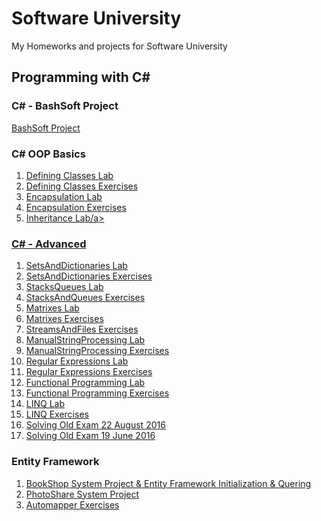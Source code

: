 Software University
==============

My Homeworks and projects for Software University 

## Programming with C# ##

### C# - BashSoft Project
<a href="https://github.com/IliyanPopov/SoftwareUniversity/tree/master/C%23OOP/BashSoftProject">BashSoft Project</a>

### C# OOP Basics
<ol>
<li><a href="https://github.com/IliyanPopov/SoftwareUniversity/tree/master/C%23OOP/C%23OOP-Basics/1DefiningClassesLab">Defining Classes Lab</a></li>
<li><a href="https://github.com/IliyanPopov/SoftwareUniversity/tree/master/C%23OOP/C%23OOP-Basics/2DefiningClassesExercises">Defining Classes Exercises</a></li>
<li><a href="https://github.com/IliyanPopov/SoftwareUniversity/tree/master/C%23OOP/C%23OOP-Basics/3EncapsulationLab">Encapsulation Lab</a></li>
<li><a href="https://github.com/IliyanPopov/SoftwareUniversity/tree/master/C%23OOP/C%23OOP-Basics/4EncapsulationExercises">Encapsulation Exercises</a></li>
<li><a href="https://github.com/IliyanPopov/SoftwareUniversity/tree/master/C%23OOP/C%23OOP-Basics/5InheritanceLab">Inheritance Lab/a></li>
</ol>

### C# - Advanced
<ol>
<li><a href="https://github.com/IliyanPopov/SoftwareUniversity/tree/master/C%23OOP/C%23OOP-Advanced/1.LabSetsAndDictionaries">SetsAndDictionaries Lab</a></li>
<li><a href="https://github.com/IliyanPopov/SoftwareUniversity/tree/master/C%23OOP/C%23OOP-Advanced/2.SetsAndDictionariesExercises">SetsAndDictionaries Exercises</a></li>
<li><a href="https://github.com/IliyanPopov/SoftwareUniversity/tree/master/C%23OOP/C%23OOP-Advanced/3.StacksQueues">StacksQueues Lab</a></li>
<li><a href="https://github.com/IliyanPopov/SoftwareUniversity/tree/master/C%23OOP/C%23OOP-Advanced/4.StacksAndQueuesExercise">StacksAndQueues Exercises</a></li>
<li><a href="https://github.com/IliyanPopov/SoftwareUniversity/tree/master/C%23OOP/C%23OOP-Advanced/5.MatrixesLab">Matrixes Lab</a></li>
<li><a href="https://github.com/IliyanPopov/SoftwareUniversity/tree/master/C%23OOP/C%23OOP-Advanced/6.MatrixesExercises">Matrixes Exercises</a></li>
<li><a href="https://github.com/IliyanPopov/SoftwareUniversity/tree/master/C%23OOP/C%23OOP-Advanced/7.StreamsAndFilesExercise">StreamsAndFiles Exercises</a></li>
<li><a href="https://github.com/IliyanPopov/SoftwareUniversity/tree/master/C%23OOP/C%23OOP-Advanced/8.%20ManualStringProcessingLab">ManualStringProcessing Lab</a></li>
<li><a href="https://github.com/IliyanPopov/SoftwareUniversity/tree/master/C%23OOP/C%23OOP-Advanced/9.ManualStringProcessingExercises">ManualStringProcessing Exercises</a></li>
<li><a href="https://github.com/IliyanPopov/SoftwareUniversity/tree/master/C%23OOP/C%23OOP-Advanced/10.RegularExpressionsLab">Regular Expressions Lab</a></li>
<li><a href="https://github.com/IliyanPopov/SoftwareUniversity/tree/master/C%23OOP/C%23OOP-Advanced/11.RegularExpressionsExercise">Regular Expressions Exercises</a></li>
<li><a href="https://github.com/IliyanPopov/SoftwareUniversity/tree/master/C%23OOP/C%23OOP-Advanced/12.FunctionalProgrammingLab">Functional Programming Lab</a></li>
<li><a href="https://github.com/IliyanPopov/SoftwareUniversity/tree/master/C%23OOP/C%23OOP-Advanced/13.FunctionalProgrammingExercises">Functional Programming Exercises</a></li>
<li><a href="https://github.com/IliyanPopov/SoftwareUniversity/tree/master/C%23OOP/C%23OOP-Advanced/14.LINQLab">LINQ Lab</a></li>
<li><a href="https://github.com/IliyanPopov/SoftwareUniversity/tree/master/C%23OOP/C%23OOP-Advanced/15.LINQExercises">LINQ Exercises</a></li>
<li><a href="https://github.com/IliyanPopov/SoftwareUniversity/tree/master/C%23OOP/C%23OOP-Advanced/16.SolvingOldExam22August2016">Solving Old Exam 22 August 2016</a></li>
<li><a href="https://github.com/IliyanPopov/SoftwareUniversity/tree/master/C%23OOP/C%23OOP-Advanced/17.SolvingOldExam19June2016">Solving Old Exam 19 June 2016</a></li>
</ol>

### Entity Framework
<ol>
<li><a href="https://github.com/IliyanPopov/SoftwareUniversity/tree/master/EntityFramework/BookShopSystem">BookShop System Project & Entity Framework Initialization & Quering</a></li>
<li><a href="https://github.com/IliyanPopov/SoftwareUniversity/tree/master/EntityFramework/PhotoShareSystem">PhotoShare System Project</a></li>
<li><a href="https://github.com/IliyanPopov/SoftwareUniversity/tree/master/EntityFramework/SoftUniAutomapperExercises">Automapper Exercises</a></li>
</ol>
